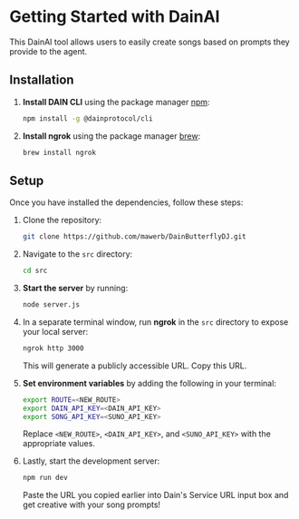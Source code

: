 # Getting Started with DainAI

This DainAI tool allows users to easily create songs based on prompts they provide to the agent.

## Installation

1. **Install DAIN CLI** using the package manager [npm](https://docs.npmjs.com/downloading-and-installing-node-js-and-npm):

    ```bash
    npm install -g @dainprotocol/cli
    ```

2. **Install ngrok** using the package manager [brew](https://docs.brew.sh/Installation):

    ```bash
    brew install ngrok
    ```

## Setup

Once you have installed the dependencies, follow these steps:

1. Clone the repository:

    ```bash
    git clone https://github.com/mawerb/DainButterflyDJ.git
    ```

2. Navigate to the `src` directory:

    ```bash
    cd src
    ```

3. **Start the server** by running:

    ```bash
    node server.js
    ```

4. In a separate terminal window, run **ngrok** in the `src` directory to expose your local server:

    ```bash
    ngrok http 3000
    ```

    This will generate a publicly accessible URL. Copy this URL.

5. **Set environment variables** by adding the following in your terminal:

    ```bash
    export ROUTE=<NEW_ROUTE>
    export DAIN_API_KEY=<DAIN_API_KEY>
    export SONG_API_KEY=<SUNO_API_KEY>
    ```

    Replace `<NEW_ROUTE>`, `<DAIN_API_KEY>`, and `<SUNO_API_KEY>` with the appropriate values.

6. Lastly, start the development server:

    ```bash
    npm run dev
    ```

    Paste the URL you copied earlier into Dain's Service URL input box and get creative with your song prompts!
